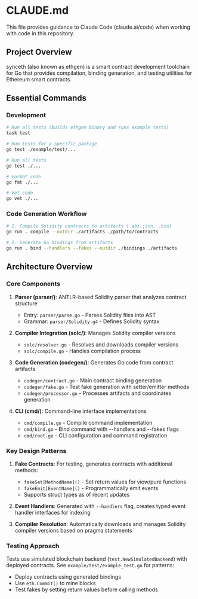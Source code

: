 # CLAUDE.md

This file provides guidance to Claude Code (claude.ai/code) when working with code in this repository.

## Project Overview

synceth (also known as ethgen) is a smart contract development toolchain for Go that provides compilation, binding generation, and testing utilities for Ethereum smart contracts.

## Essential Commands

### Development
```bash
# Run all tests (builds ethgen binary and runs example tests)
task test

# Run tests for a specific package
go test ./example/test/...

# Run all tests
go test ./...

# Format code
go fmt ./...

# Vet code
go vet ./...
```

### Code Generation Workflow
```bash
# 1. Compile Solidity contracts to artifacts (.abi.json, .bin)
go run . compile --outdir ./artifacts ./path/to/contracts

# 2. Generate Go bindings from artifacts
go run . bind --handlers --fakes --outdir ./bindings ./artifacts
```

## Architecture Overview

### Core Components

1. **Parser (parser/)**: ANTLR-based Solidity parser that analyzes contract structure
   - Entry: `parser/parse.go` - Parses Solidity files into AST
   - Grammar: `parser/Solidity.g4` - Defines Solidity syntax

2. **Compiler Integration (solc/)**: Manages Solidity compiler versions
   - `solc/resolver.go` - Resolves and downloads compiler versions
   - `solc/compile.go` - Handles compilation process

3. **Code Generation (codegen/)**: Generates Go code from contract artifacts
   - `codegen/contract.go` - Main contract binding generation
   - `codegen/fake.go` - Test fake generation with setter/emitter methods
   - `codegen/processor.go` - Processes artifacts and coordinates generation

4. **CLI (cmd/)**: Command-line interface implementations
   - `cmd/compile.go` - Compile command implementation
   - `cmd/bind.go` - Bind command with --handlers and --fakes flags
   - `cmd/root.go` - CLI configuration and command registration

### Key Design Patterns

1. **Fake Contracts**: For testing, generates contracts with additional methods:
   - `fakeSet[MethodName]()` - Set return values for view/pure functions
   - `fakeEmit[EventName]()` - Programmatically emit events
   - Supports struct types as of recent updates

2. **Event Handlers**: Generated with `--handlers` flag, creates typed event handler interfaces for indexing

3. **Compiler Resolution**: Automatically downloads and manages Solidity compiler versions based on pragma statements

### Testing Approach

Tests use simulated blockchain backend (`test.NewSimulatedBackend`) with deployed contracts. See `example/test/example_test.go` for patterns:
- Deploy contracts using generated bindings
- Use `eth.Commit()` to mine blocks
- Test fakes by setting return values before calling methods